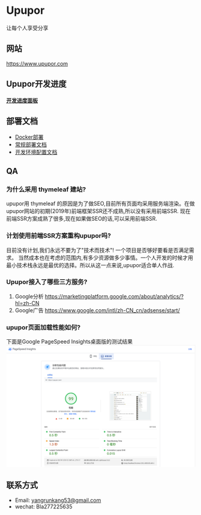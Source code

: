 # Upupor
让每个人享受分享

## 网站
https://www.upupor.com

## Upupor开发进度
#### [开发进度面板](https://github.com/users/yangrunkang/projects/1)


## 部署文档
- [Docker部署](docs/deploy/docker部署文档.md)
- [常规部署文档](docs/deploy/常规部署文档.md)
- [开发环境配置文档](docs/deploy/开发环境配置文档.md)

## QA
### 为什么采用 thymeleaf 建站?
upupor用 thymeleaf 的原因是为了做SEO,目前所有页面均采用服务端渲染。在做upupor网站的初期(2019年)前端框架SSR还不成熟,所以没有采用前端SSR.
现在前端SSR方案成熟了很多,现在如果做SEO的话,可以采用前端SSR.

### 计划使用前端SSR方案重构upupor吗?
目前没有计划,我们永远不要为了"技术而技术"! 一个项目是否够好要看是否满足需求。
当然成本也在考虑的范围内,有多少资源做多少事情。一个人开发的时候才用最小技术栈永远是最优的选择。所以从这一点来说,upupor适合单人作战.

### Upupor接入了哪些三方服务?
1. Google分析 https://marketingplatform.google.com/about/analytics/?hl=zh-CN
2. Google广告 https://www.google.com/intl/zh-CN_cn/adsense/start/

### upupor页面加载性能如何?
下面是Google PageSpeed Insights桌面版的测试结果
![PageSpeed Insights性能测试](docs/insight.png)

## 联系方式
- Email: yangrunkang53@gmail.com
- wechat: Bla277225635
